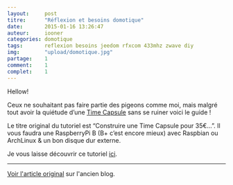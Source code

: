 ```yaml
---
layout: 	post
titre:  	"Réflexion et besoins domotique"
date:   	2015-01-16 13:26:47
auteur: 	iooner
categories: domotique
tags:		reflexion besoins jeedom rfxcom 433mhz zwave diy
img: 		"upload/domotique.jpg"
partage:	1
comment:	1
complet:	1
---
```

Hellow!

Ceux ne souhaitant pas faire partie des pigeons comme moi, mais malgré tout avoir la quiétude d’une [Time Capsule][capsule] sans se ruiner voici le guide !

Le titre original du tutoriel est “Construire une Time Capsule pour 35€…”. Il vous faudra une RaspberryPi B (B+ c’est encore mieux) avec Raspbian ou ArchLinux & un bon disque dur externe.

Je vous laisse découvrir ce tutoriel [ici][tuto].


<hr>

[Voir l'article original][old] sur l'ancien blog.

[capsule]:		https://www.apple.com/befr/airport-time-capsule/
[old]:			https://iooner.me/old
[tuto]:			http://raymii.org/s/articles/Build_a_35_dollar_Time_Capsule_-_Raspberry_Pi_Time_Machine.html